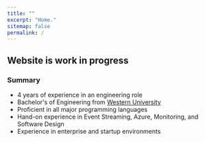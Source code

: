 ```yaml
---
title: ""
excerpt: "Home."
sitemap: false
permalink: /
---
```


## Website is work in progress

### Summary

* 4 years of experience in an engineering role
* Bachelor's of Engineering from [Western University](https://www.uwo.ca/index.html)
* Proficient in all major programming languages
* Hand-on experience in Event Streaming, Azure, Monitoring, and Software Design
* Experience in enterprise and startup environments
